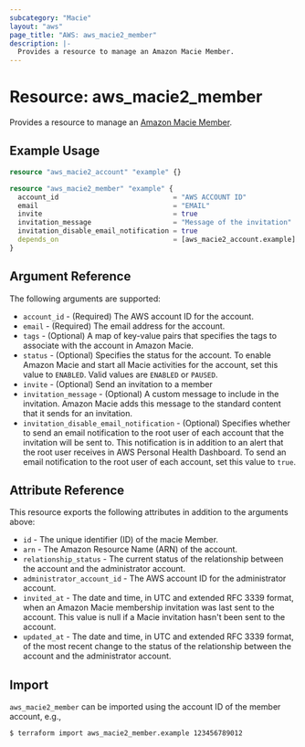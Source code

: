 ```yaml
---
subcategory: "Macie"
layout: "aws"
page_title: "AWS: aws_macie2_member"
description: |-
  Provides a resource to manage an Amazon Macie Member.
---
```


# Resource: aws_macie2_member

Provides a resource to manage an [Amazon Macie Member](https://docs.aws.amazon.com/macie/latest/APIReference/members-id.html).

## Example Usage

```terraform
resource "aws_macie2_account" "example" {}

resource "aws_macie2_member" "example" {
  account_id                            = "AWS ACCOUNT ID"
  email                                 = "EMAIL"
  invite                                = true
  invitation_message                    = "Message of the invitation"
  invitation_disable_email_notification = true
  depends_on                            = [aws_macie2_account.example]
}
```

## Argument Reference

The following arguments are supported:

* `account_id` - (Required) The AWS account ID for the account.
* `email` - (Required) The email address for the account.
* `tags` - (Optional) A map of key-value pairs that specifies the tags to associate with the account in Amazon Macie.
* `status` - (Optional) Specifies the status for the account. To enable Amazon Macie and start all Macie activities for the account, set this value to `ENABLED`. Valid values are `ENABLED` or `PAUSED`.
* `invite` - (Optional) Send an invitation to a member
* `invitation_message` - (Optional) A custom message to include in the invitation. Amazon Macie adds this message to the standard content that it sends for an invitation.
* `invitation_disable_email_notification` - (Optional) Specifies whether to send an email notification to the root user of each account that the invitation will be sent to. This notification is in addition to an alert that the root user receives in AWS Personal Health Dashboard. To send an email notification to the root user of each account, set this value to `true`.

## Attribute Reference

This resource exports the following attributes in addition to the arguments above:

* `id` - The unique identifier (ID) of the macie Member.
* `arn` - The Amazon Resource Name (ARN) of the account.
* `relationship_status` - The current status of the relationship between the account and the administrator account.
* `administrator_account_id` - The AWS account ID for the administrator account.
* `invited_at` - The date and time, in UTC and extended RFC 3339 format, when an Amazon Macie membership invitation was last sent to the account. This value is null if a Macie invitation hasn't been sent to the account.
* `updated_at` - The date and time, in UTC and extended RFC 3339 format, of the most recent change to the status of the relationship between the account and the administrator account.

## Import

`aws_macie2_member` can be imported using the account ID of the member account, e.g.,

```
$ terraform import aws_macie2_member.example 123456789012
```
